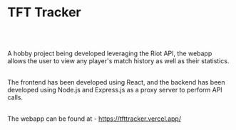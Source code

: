 #  TFT Tracker 

<br/>
<br/>


A hobby project being developed leveraging the Riot API, the webapp allows the user to view any player's match history as well as their statistics.
<br/>
<br/>



The frontend has been developed using React, and the backend has been developed using Node.js and Express.js as a proxy server to perform API calls.
<br/>
<br/>



The webapp can be found at - https://tfttracker.vercel.app/

 
 
